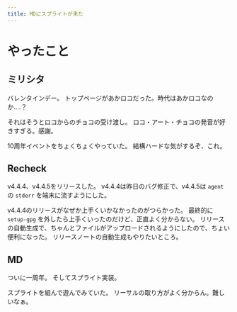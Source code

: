 ```yaml
---
title: MDにスプライトが来た
---
```


# やったこと

## ミリシタ

バレンタインデー。
トップページがあかロコだった。時代はあかロコなのか‥‥？

それはそうとロコからのチョコの受け渡し。
ロコ・アート・チョコの発音が好きすぎる。感謝。

10周年イベントをちょくちょくやっていた。
結構ハードな気がするぞ、これ。

## Recheck

v4.4.4、v4.4.5をリリースした。
v4.4.4は昨日のバグ修正で、v4.4.5は `agent` の `stderr` を端末に流すようにした。

v4.4.4のリリースがなぜか上手くいかなかったのがつらかった。
最終的に `setup-gpg` を外したら上手くいったのだけど、正直よく分からない。
リリースの自動生成で、ちゃんとファイルがアップロードされるようにしたので、ちょい便利になった。
リリースノートの自動生成もやりたいところ。

## MD

ついに一周年。
そしてスプライト実装。

スプライトを組んで遊んでみていた。
リーサルの取り方がよく分からん。難しいなぁ。

